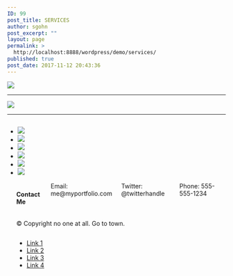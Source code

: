 ```yaml
---
ID: 99
post_title: SERVICES
author: sgohn
post_excerpt: ""
layout: page
permalink: >
  http://localhost:8888/wordpress/demo/services/
published: true
post_date: 2017-11-12 20:43:36
---
```

<head>
<meta charset="utf-8">

<meta name="viewport" content="width=device-width, initial-scale=1.0">
<title>Foundation 5</title>

<link rel="stylesheet" href="https://cdnjs.cloudflare.com/ajax/libs/foundation/5.5.3/css/normalize.min.css">
<link rel="stylesheet" href="https://cdnjs.cloudflare.com/ajax/libs/foundation/5.5.3/css/foundation.min.css">
<link href='https://cdnjs.cloudflare.com/ajax/libs/foundicons/3.0.0/foundation-icons.css' rel='stylesheet' type='text/css'>

<script src="https://cdnjs.cloudflare.com/ajax/libs/modernizr/2.8.3/modernizr.min.js"></script>
</head>
<body>

<div class="row">
<div class="large-12 columns">
<img src="https://placehold.it/1000x500&text=[banner img]">
</div>
</div>
<div class="row">
<hr>

<div class="large-4 columns">
<img src="https://placehold.it/400x300&text=[img]">
</div>
</div>
<div class="row">
<hr>
<div class="large-12 columns">

<ul class="clearing-thumbs small-block-grid-1 medium-block-grid-2 large-block-grid-4" data-clearing>
<li>
<a href="https://placehold.it/800x500&text=[img]">
<img data-caption="caption here..." src="https://placehold.it/800x500&text=[img]"></a>
</li>
<li>
<a href="https://placehold.it/800x500&text=[img]"><img data-caption="caption 2 here..." src="https://placehold.it/800x500&text=[img]"></a>
</li>
<li>
<a href="https://placehold.it/800x500&text=[img]"><img data-caption="caption 3 here..." src="https://placehold.it/800x500&text=[img]"></a>
</li>
<li>
<a href="https://placehold.it/800x500&text=[img]"><img data-caption="caption 4 here..." src="https://placehold.it/800x500&text=[img]"></a>
</li>
<li>
<a href="https://placehold.it/800x500&text=[img]"><img data-caption="caption 5 here..." src="https://placehold.it/800x500&text=[img]"></a>
</li>
<li>
<a href="https://placehold.it/800x500&text=[img]"><img data-caption="caption 6 here..." src="https://placehold.it/800x500&text=[img]"></a>
</li>
</ul>
</div>
</div>
<div class="row">
<div class="large-12 columns">
<hr>
<h4>Contact Me</h4>
<div class="large-4 columns">
Email: me@myportfolio.com
</div>
<div class="large-4 columns">
Twitter: @twitterhandle
</div>
<div class="large-4 columns">
Phone: 555-555-1234
</div>
</div>
</div>
<footer class="row">
<div class="large-12 columns">
<hr />
<div class="row">
<div class="large-6 columns">
<p>© Copyright no one at all. Go to town.</p>
</div>
<div class="large-6 columns">
<ul class="inline-list right">
<li><a href="#">Link 1</a></li>
<li><a href="#">Link 2</a></li>
<li><a href="#">Link 3</a></li>
<li><a href="#">Link 4</a></li>
</ul>
</div>
</div>
</div>
</footer>
<script src="https://code.jquery.com/jquery-2.1.4.min.js"></script>
<script src="https://cdnjs.cloudflare.com/ajax/libs/foundation/5.5.3/js/foundation.min.js"></script>
<script>
      $(document).foundation();
    </script>
</body>